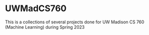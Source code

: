 # UWMadCS760
This is a collections of several projects done for UW Madison CS 760 (Machine Learning) during Spring 2023
